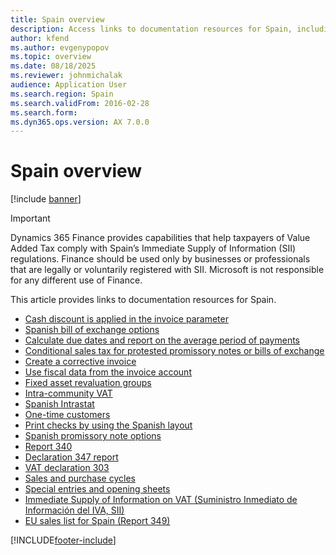 ```yaml
---
title: Spain overview
description: Access links to documentation resources for Spain, including links to resources about discounts, invoices, declarations, and sales lists. 
author: kfend
ms.author: evgenypopov
ms.topic: overview
ms.date: 08/18/2025
ms.reviewer: johnmichalak 
audience: Application User
ms.search.region: Spain
ms.search.validFrom: 2016-02-28
ms.search.form:
ms.dyn365.ops.version: AX 7.0.0
---
```


# Spain overview

[!include [banner](../../includes/banner.md)]

>[!IMPORTANT]
> Dynamics 365 Finance provides capabilities that help taxpayers of Value Added Tax comply with Spain’s Immediate Supply of Information (SII) regulations. Finance should be used only by businesses or professionals that are legally or voluntarily registered with SII. Microsoft is not responsible for any different use of Finance.

This article provides links to documentation resources for Spain. 

- [Cash discount is applied in the invoice parameter](emea-esp-cash-discount-applied-invoice.md)
- [Spanish bill of exchange options](emea-esp-bill-of-exchange-options.md)
- [Calculate due dates and report on the average period of payments](emea-esp-invoice-due-dates.md)
- [Conditional sales tax for protested promissory notes or bills of exchange](emea-esp-conditional-sales-tax.md)
- [Create a corrective invoice](emea-esp-credit-invoicing.md)
- [Use fiscal data from the invoice account](emea-esp-fiscal-data-invoice-account.md)
- [Fixed asset revaluation groups](emea-esp-fixed-asset-group-revaluation.md)
- [Intra-community VAT](emea-esp-intra-community-vat.md)
- [Spanish Intrastat](emea-esp-intrastat.md)
- [One-time customers](emea-esp-no-one-time-customer-for-project-contracts.md)
- [Print checks by using the Spanish layout](emea-esp-print-checks-with-spanish-layout.md)
- [Spanish promissory note options](emea-esp-promissory-note-options.md)
- [Report 340](emea-esp-report-340.md)
- [Declaration 347 report](emea-esp-declaration-347-report.md)
- [VAT declaration 303](emea-esp-vat-declaration-spain.md)
- [Sales and purchase cycles](emea-esp-sales-purchase-cycle.md)
- [Special entries and opening sheets](emea-esp-opening-sheets-spain.md)
- [Immediate Supply of Information on VAT (Suministro Inmediato de Información del IVA, SII)](emea-esp-sii.md)
- [EU sales list for Spain (Report 349)](emea-esp-sales-list.md)


[!INCLUDE[footer-include](../../../includes/footer-banner.md)]
